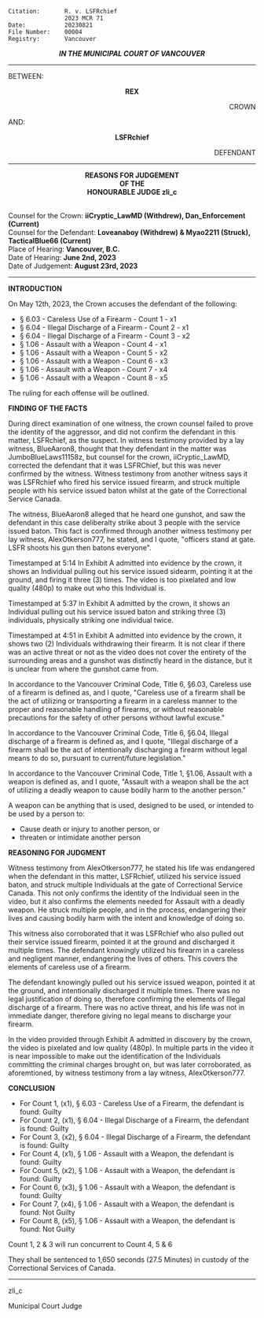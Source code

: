 	Citation:    	R. v. LSFRchief
	             	2023 MCR 71
	Date:        	20230821
	File Number: 	00004
	Registry:    	Vancouver

<p align="center"><b><i>
                IN THE MUNICIPAL COURT OF VANCOUVER
</b></i>

---

BETWEEN:
<p align="center"><b>        REX                </b>
<p align="right">        CROWN
<p>                AND:
<p align="center"><b>        LSFRchief            </b>
<p align="right">        DEFENDANT

---
    
<p align="center"><b>        
                REASONS FOR JUDGEMENT
<br>                OF THE
<br>                HONOURABLE JUDGE zli_c

</b>

<br>                Counsel for the Crown: **iiCryptic_LawMD (Withdrew), Dan_Enforcement (Current)**
<br>                Counsel for the Defendant: **Loveanaboy (Withdrew) & Myao2211 (Struck), TacticalBlue66 (Current)**
<br>                Place of Hearing: **Vancouver, B.C.**
<br>                Date of Hearing: **June 2nd, 2023**
<br>                Date of Judgement: **August 23rd, 2023**

---

**INTRODUCTION**

On May 12th, 2023, the Crown accuses the defendant of the following:

- § 6.03 - Careless Use of a Firearm - Count 1 - x1
- § 6.04 - Illegal Discharge of a Firearm - Count 2 - x1
- § 6.04 - Illegal Discharge of a Firearm - Count 3 - x2
- § 1.06 - Assault with a Weapon - Count 4 - x1
- § 1.06 - Assault with a Weapon - Count 5 - x2
- § 1.06 - Assault with a Weapon - Count 6 - x3
- § 1.06 - Assault with a Weapon - Count 7 - x4
- § 1.06 - Assault with a Weapon - Count 8 - x5

The ruling for each offense will be outlined.

**FINDING OF THE FACTS**

During direct examination of one witness, the crown counsel failed to prove the identity of the aggressor, and did not confirm the defendant in this matter, LSFRchief, as the suspect. In witness testimony provided by a lay witness, BlueAaron8, thought that they defendant in the matter was JumboBlueLaws11158z, but counsel for the crown, iiCryptic_LawMD, corrected the defendant that it was LSFRChief, but this was never confirmed by the witness. Witness testimony from another witness says it was LSFRchief who fired his service issued firearm, and struck multiple people with his service issued baton whilst at the gate of the Correctional Service Canada.

The witness, BlueAaron8 alleged that he heard one gunshot, and saw the defendant in this case deliberalty strike about 3 people with the service issued baton. This fact is confirmed through another witness testimony per lay witness, AlexOtkerson777, he stated, and I quote, "officers stand at gate. LSFR shoots his gun then batons everyone".

Timestamped at 5:14 In Exhibit A admitted into evidence by the crown, it shows an Individual pulling out his service issued sidearm, pointing it at the ground, and firing it three (3) times. The video is too pixelated and low quality (480p) to make out who this Individual is.

Timestamped at 5:37 in Exhibit A admitted by the crown, it shows an Individual pulling out his service issued baton and striking three (3) individuals, physically striking one individual twice.

Timestamped at 4:51 in Exhibit A admitted into evidence by the crown, it shows two (2) Individuals withdrawing their firearm. It is not clear if there was an active threat or not as the video does not cover the entirety of the surrounding areas and a gunshot was distinctly heard in the distance, but it is unclear from where the gunshot came from.

In accordance to the Vancouver Criminal Code, Title 6, §6.03, Careless use of a firearm is defined as, and I quote, "Careless use of a firearm shall be the act of utilizing or transporting a firearm in a careless manner to the proper and reasonable handling of firearms, or without reasonable precautions for the safety of other persons without lawful excuse."

In accordance to the Vancouver Criminal Code, Title 6, §6.04, Illegal discharge of a firearm is defined as, and I quote, "Illegal discharge of a firearm shall be the act of intentionally discharging a firearm without legal means to do so, pursuant to current/future legislation."

In accordance to the Vancouver Criminal Code, Title 1, §1.06, Assault with a weapon is defined as, and I quote, "Assault with a weapon shall be the act of utilizing a deadly weapon to cause bodily harm to the another person."

A weapon can be anything that is used, designed to be used, or intended to be used by a person to:
- Cause death or injury to another person, or
- threaten or intimidate another person

**REASONING FOR JUDGMENT**

Witness testimony from AlexOtkerson777, he stated his life was endangered when the defendant in this matter, LSFRchief, utilized his service issued baton, and struck multiple Individuals at the gate of Correctional Service Canada. This not only confirms the identity of the Individual seen in the video, but it also confirms the elements needed for Assault with a deadly weapon. He struck multiple people, and in the process, endangering their lives and causing bodily harm with the intent and knowledge of doing so.

This witness also corroborated that it was LSFRchief who also pulled out their service issued firearm, pointed it at the ground and discharged it multiple times. The defendant knowingly utilized his firearm in a careless and negligent manner, endangering the lives of others. This covers the elements of careless use of a firearm.

The defendant knowingly pulled out his service issued weapon, pointed it at the ground, and intentionally discharged it multiple times. There was no legal justification of doing so, therefore confirming the elements of Illegal discharge of a firearm. There was no active threat, and his life was not in immediate danger, therefore giving no legal means to discharge your firearm.

In the video provided through Exhibit A admitted in discovery by the crown, the video is pixelated and low quality (480p). In multiple parts in the video it is near impossible to make out the identification of the Individuals committing the criminal charges brought on, but was later corroborated, as aforemtioned, by witness testimony from a lay witness, AlexOtkerson777.

**CONCLUSION**

- For Count 1, (x1), § 6.03 - Careless Use of a Firearm, the defendant is found: Guilty
- For Count 2, (x1), § 6.04 - Illegal Discharge of a Firearm, the defendant is found: Guilty
- For Count 3, (x2), § 6.04 - Illegal Discharge of a Firearm, the defendant is found: Guilty
- For Count 4, (x1), § 1.06 - Assault with a Weapon, the defendant is found: Guilty
- For Count 5, (x2), § 1.06 - Assault with a Weapon, the defendant is found: Guilty
- For Count 6, (x3), § 1.06 - Assault with a Weapon, the defendant is found: Guilty
- For Count 7, (x4), § 1.06 - Assault with a Weapon, the defendant is found: Not Guilty
- For Count 8, (x5), § 1.06 - Assault with a Weapon, the defendant is found: Not Guilty

Count 1, 2 & 3 will run concurrent to Count 4, 5 & 6

They shall be sentenced to 1,650 seconds (27.5 Minutes) in custody of the Correctional Services of Canada.

--- 

zli_c

Municipal Court Judge
